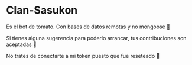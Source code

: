 # Clan-Sasukon

Es el bot de tomato. Con bases de datos remotas y no mongoose 🥳

Si tienes alguna sugerencia para poderlo arrancar, tus contribuciones son aceptadas 🚨

No trates de conectarte a mi token puesto que fue reseteado 🙂
